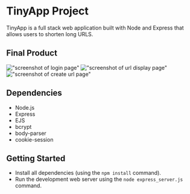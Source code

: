 # TinyApp Project

TinyApp is a full stack web application built with Node and Express that allows users to shorten long URLS.

## Final Product 

!["screenshot of login page"](#)
!["screenshot of url display page"](#)
!["screenshot of create url page"](#)

## Dependencies

- Node.js
- Express
- EJS
- bcrypt
- body-parser
- cookie-session

## Getting Started

- Install all dependencies (using the `npm install` command).
- Run the development web server using the `node express_server.js` command.